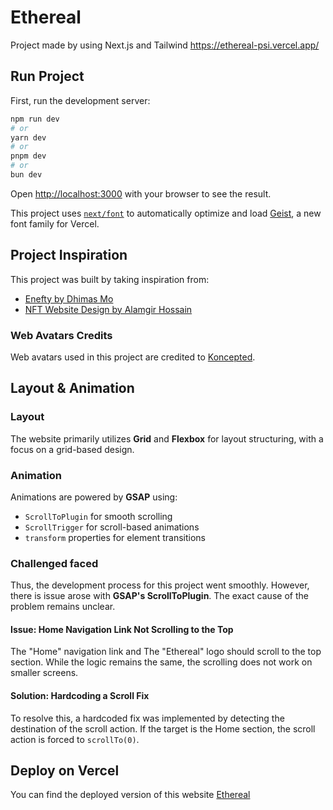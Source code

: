 # Ethereal

Project made by using Next.js and Tailwind
https://ethereal-psi.vercel.app/

## Run Project

First, run the development server:

```bash
npm run dev
# or
yarn dev
# or
pnpm dev
# or
bun dev
```

Open [http://localhost:3000](http://localhost:3000) with your browser to see the result.

This project uses [`next/font`](https://nextjs.org/docs/pages/building-your-application/optimizing/fonts) to automatically optimize and load [Geist](https://vercel.com/font), a new font family for Vercel.

## Project Inspiration

This project was built by taking inspiration from:

- [Enefty by Dhimas Mo](https://dribbble.com/shots/20762040-Enefty-NFT-Marketplace-Landing)
- [NFT Website Design by Alamgir Hossain](https://dribbble.com/shots/22036822-NFT-Website-Design)

### Web Avatars Credits

Web avatars used in this project are credited to [Koncepted](https://www.figma.com/@koncepted).

## Layout & Animation

### Layout

The website primarily utilizes **Grid** and **Flexbox** for layout structuring, with a focus on a grid-based design.

### Animation

Animations are powered by **GSAP** using:

- `ScrollToPlugin` for smooth scrolling
- `ScrollTrigger` for scroll-based animations
- `transform` properties for element transitions

### Challenged faced

Thus, the development process for this project went smoothly. However, there is issue arose with **GSAP's ScrollToPlugin**. The exact cause of the problem remains unclear.

#### Issue: Home Navigation Link Not Scrolling to the Top

The "Home" navigation link and The "Ethereal" logo should scroll to the top section. While the logic remains the same, the scrolling does not work on smaller screens.

#### Solution: Hardcoding a Scroll Fix

To resolve this, a hardcoded fix was implemented by detecting the destination of the scroll action. If the target is the Home section, the scroll action is forced to `scrollTo(0)`.

## Deploy on Vercel

You can find the deployed version of this website [Ethereal](https://ethereal-psi.vercel.app/)
